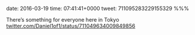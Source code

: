 date: 2016-03-19
time: 07:41:41+0000
tweet: 711095283229155329
%%%

There’s something for everyone here in Tokyo [twitter.com/Daniel1of1/status/711049634009849856](https://twitter.com/Daniel1of1/status/711049634009849856)
